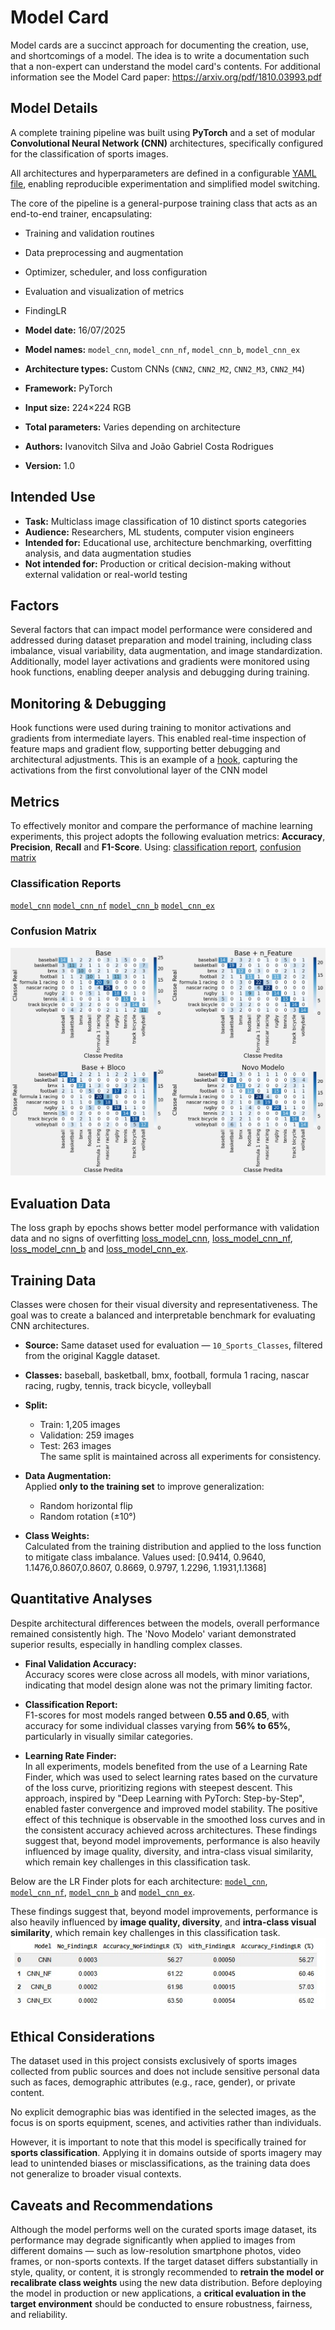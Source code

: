 # Model Card
Model cards are a succinct approach for documenting the creation, use, and shortcomings of a model. The idea is to write a documentation such that a non-expert can understand the model card's contents. For additional information see the Model Card paper: https://arxiv.org/pdf/1810.03993.pdf

## Model Details
A complete training pipeline was built using **PyTorch** and a set of modular **Convolutional Neural Network (CNN)** architectures, specifically configured for the classification of sports images.

All architectures and hyperparameters are defined in a configurable [YAML file](https://github.com/rodrigues39/UFRN/blob/main/PPGEEC2318/Projeto_02/params.yaml), enabling reproducible experimentation and simplified model switching.

The core of the pipeline is a general-purpose training class that acts as an end-to-end trainer, encapsulating:
- Training and validation routines
- Data preprocessing and augmentation
- Optimizer, scheduler, and loss configuration
- Evaluation and visualization of metrics
- FindingLR

- **Model date:** 16/07/2025  
- **Model names:** `model_cnn`, `model_cnn_nf`, `model_cnn_b`, `model_cnn_ex`  
- **Architecture types:** Custom CNNs (`CNN2`, `CNN2_M2`, `CNN2_M3`, `CNN2_M4`)  
- **Framework:** PyTorch  
- **Input size:** 224×224 RGB  
- **Total parameters:** Varies depending on architecture  
- **Authors:** Ivanovitch Silva and João Gabriel Costa Rodrigues  
- **Version:** 1.0

## Intended Use
- **Task:** Multiclass image classification of 10 distinct sports categories
- **Audience:** Researchers, ML students, computer vision engineers
- **Intended for:** Educational use, architecture benchmarking, overfitting analysis, and data augmentation studies
- **Not intended for:** Production or critical decision-making without external validation or real-world testing

## Factors
Several factors that can impact model performance were considered and addressed during dataset preparation and model training, including class imbalance, visual variability, data augmentation, and image standardization. Additionally, model layer activations and gradients were monitored using hook functions, enabling deeper analysis and debugging during training.

## Monitoring & Debugging
Hook functions were used during training to monitor activations and gradients from intermediate layers. This enabled real-time inspection of feature maps and gradient flow, supporting better debugging and architectural adjustments.
This is an example of a [hook](https://github.com/rodrigues39/UFRN/blob/main/PPGEEC2318/Projeto_02/data/hook_cnn.png), capturing the activations from the first convolutional layer of the CNN model

## Metrics
To effectively monitor and compare the performance of machine learning experiments, this project adopts the following evaluation metrics:
**Accuracy**, **Precision**, **Recall** and **F1-Score**. Using:  [classification report](https://scikitlearn.org/stable/modules/generated/sklearn.metrics.classification_report.html), [confusion matrix](https://scikitlearn.org/stable/modules/generated/sklearn.metrics.confusion_matrix.html)
### Classification Reports
[`model_cnn`](https://github.com/rodrigues39/UFRN/blob/main/PPGEEC2318/Projeto_02/data/report_cnn.jpg)
[`model_cnn_nf`](https://github.com/rodrigues39/UFRN/blob/main/PPGEEC2318/Projeto_02/data/report_cnn_nf.jpg)
[`model_cnn_b`](https://github.com/rodrigues39/UFRN/blob/main/PPGEEC2318/Projeto_02/data/report_cnn_b.jpg)
[`model_cnn_ex`](https://github.com/rodrigues39/UFRN/blob/main/PPGEEC2318/Projeto_02/data/report_cnn_ex.jpg)

### Confusion Matrix
![image](https://github.com/rodrigues39/UFRN/blob/main/PPGEEC2318/Projeto_02/data/matriz%20confusion02.png)

## Evaluation Data
The loss graph by epochs shows better model performance with validation data and no signs of overfitting
[loss_model_cnn](https://github.com/rodrigues39/UFRN/blob/main/PPGEEC2318/Projeto_02/data/loss_01_lr.png), 
[loss_model_cnn_nf](https://github.com/rodrigues39/UFRN/blob/main/PPGEEC2318/Projeto_02/data/loss_02_lr.png), 
[loss_model_cnn_b](https://github.com/rodrigues39/UFRN/blob/main/PPGEEC2318/Projeto_02/data/loss_03_lr.png) and
[loss_model_cnn_ex](https://github.com/rodrigues39/UFRN/blob/main/PPGEEC2318/Projeto_02/data/loss_04_lr.png).


## Training Data
Classes were chosen for their visual diversity and representativeness. The goal was to create a balanced and interpretable benchmark for evaluating CNN architectures.
- **Source:** Same dataset used for evaluation — `10_Sports_Classes`, filtered from the original Kaggle dataset.
- **Classes:** baseball, basketball, bmx, football, formula 1 racing, nascar racing, rugby, tennis, track bicycle, volleyball
- **Split:**  
  - Train: 1,205 images  
  - Validation: 259 images  
  - Test: 263 images  
  The same split is maintained across all experiments for consistency.

- **Data Augmentation:**  
  Applied **only to the training set** to improve generalization:  
  - Random horizontal flip  
  - Random rotation (±10°)

- **Class Weights:**  
  Calculated from the training distribution and applied to the loss function to mitigate class imbalance.
  Values used: [0.9414, 0.9640, 1.1476,0.8607,0.8607, 0.8669, 0.9797, 1.2296, 1.1931,1.1368]

## Quantitative Analyses
Despite architectural differences between the models, overall performance remained consistently high. The 'Novo Modelo' variant demonstrated superior results, especially in handling complex classes.

- **Final Validation Accuracy:**  
  Accuracy scores were close across all models, with minor variations, indicating that model design alone was not the primary limiting factor.

- **Classification Report:**  
  F1-scores for most models ranged between **0.55 and 0.65**, with accuracy for some individual classes varying from **56% to 65%**, particularly in visually similar categories.
- **Learning Rate Finder:**   
  In all experiments, models benefited from the use of a Learning Rate Finder, which was used to select learning rates based on the curvature of the loss curve, prioritizing regions with steepest descent. This approach, inspired by "Deep Learning with PyTorch: Step-by-Step", enabled faster convergence and improved model stability. The positive effect of this technique is observable in the smoothed loss curves and in the consistent accuracy achieved across architectures.
These findings suggest that, beyond model improvements, performance is also heavily influenced by image quality, diversity, and intra-class visual similarity, which remain key challenges in this classification task.

Below are the LR Finder plots for each architecture:
[`model_cnn`](https://github.com/rodrigues39/UFRN/blob/main/PPGEEC2318/Projeto_02/data/finding01.png),
[`model_cnn_nf`](https://github.com/rodrigues39/UFRN/blob/main/PPGEEC2318/Projeto_02/data/finding_02.png),
[`model_cnn_b`](https://github.com/rodrigues39/UFRN/blob/main/PPGEEC2318/Projeto_02/data/finding_03.png) and
[`model_cnn_ex`](https://github.com/rodrigues39/UFRN/blob/main/PPGEEC2318/Projeto_02/data/finding_04.png).

These findings suggest that, beyond model improvements, performance is also heavily influenced by **image quality, diversity**, and **intra-class visual similarity**, which remain key challenges in this classification task.
![image](https://github.com/rodrigues39/UFRN/blob/main/PPGEEC2318/Projeto_02/data/comparative_lr.jpg)


## Ethical Considerations
The dataset used in this project consists exclusively of sports images collected from public sources and does not include sensitive personal data such as faces, demographic attributes (e.g., race, gender), or private content.

No explicit demographic bias was identified in the selected images, as the focus is on sports equipment, scenes, and activities rather than individuals.

However, it is important to note that this model is specifically trained for **sports classification**. Applying it in domains outside of sports imagery may lead to unintended biases or misclassifications, as the training data does not generalize to broader visual contexts.

## Caveats and Recommendations
Although the model performs well on the curated sports image dataset, its performance may degrade significantly when applied to images from different domains — such as low-resolution smartphone photos, video frames, or non-sports contexts.
If the target dataset differs substantially in style, quality, or content, it is strongly recommended to **retrain the model or recalibrate class weights** using the new data distribution.
Before deploying the model in production or new applications, a **critical evaluation in the target environment** should be conducted to ensure robustness, fairness, and reliability.
